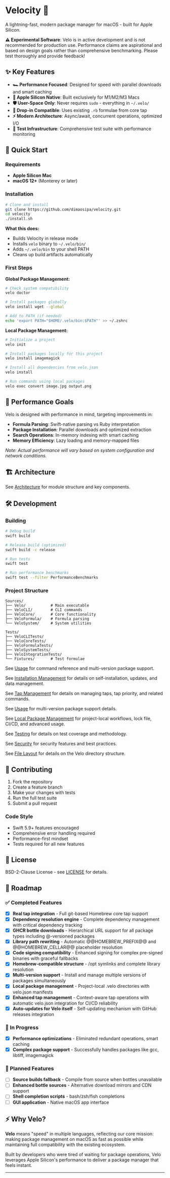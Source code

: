 # Velocity 🚀

A lightning-fast, modern package manager for macOS - built for Apple Silicon.

**⚠️ Experimental Software**: Velo is in active development and is not recommended for production use. Performance claims are aspirational and based on design goals rather than comprehensive benchmarking. Please test thoroughly and provide feedback!


## ✨ Key Features

- **🏎️ Performance Focused**: Designed for speed with parallel downloads and smart caching
- **🔋 Apple Silicon Native**: Built exclusively for M1/M2/M3 Macs
- **🛡️ User-Space Only**: Never requires `sudo` - everything in `~/.velo/`
- **🔄 Drop-in Compatible**: Uses existing `.rb` formulae from core tap
- **⚡ Modern Architecture**: Async/await, concurrent operations, optimized I/O
- **🧪 Test Infrastructure**: Comprehensive test suite with performance monitoring

## 🚀 Quick Start

### Requirements

- **Apple Silicon Mac**
- **macOS 12+** (Monterey or later)

### Installation

```bash
# Clone and install
git clone https://github.com/dimaosipa/velocity.git
cd velocity
./install.sh
```

**What this does:**
- Builds Velocity in release mode
- Installs `velo` binary to `~/.velo/bin/`
- Adds `~/.velo/bin` to your shell PATH
- Cleans up build artifacts automatically

### First Steps

**Global Package Management:**
```bash
# Check system compatibility
velo doctor

# Install packages globally
velo install wget --global

# Add to PATH (if needed)
echo 'export PATH="$HOME/.velo/bin:$PATH"' >> ~/.zshrc
```

**Local Package Management:**
```bash
# Initialize a project
velo init

# Install packages locally for this project
velo install imagemagick

# Install all dependencies from velo.json
velo install

# Run commands using local packages
velo exec convert image.jpg output.png
```

## 🎯 Performance Goals

Velo is designed with performance in mind, targeting improvements in:

- **Formula Parsing**: Swift-native parsing vs Ruby interpretation
- **Package Installation**: Parallel downloads and optimized extraction
- **Search Operations**: In-memory indexing with smart caching
- **Memory Efficiency**: Lazy loading and memory-mapped files

_Note: Actual performance will vary based on system configuration and network conditions._


## 🏗️ Architecture

See [Architecture](docs/architecture.md) for module structure and key components.

## 🛠️ Development

### Building

```bash
# Debug build
swift build

# Release build (optimized)
swift build -c release

# Run tests
swift test

# Run performance benchmarks
swift test --filter PerformanceBenchmarks
```

### Project Structure

```
Sources/
├── Velo/           # Main executable
├── VeloCLI/        # CLI commands
├── VeloCore/       # Core functionality  
├── VeloFormula/    # Formula parsing
└── VeloSystem/     # System utilities

Tests/
├── VeloCLITests/
├── VeloCoreTests/
├── VeloFormulaTests/
├── VeloSystemTests/
├── VeloIntegrationTests/
└── Fixtures/       # Test formulae
```


See [Usage](docs/usage.md) for command reference and multi-version package support.



See [Installation Management](docs/installation-management.md) for details on self-installation, updates, and data management.



See [Tap Management](docs/tap-management.md) for details on managing taps, tap priority, and related commands.


See [Usage](docs/usage.md) for multi-version package support details.


See [Local Package Management](docs/local-packages.md) for project-local workflows, lock file, CI/CD, and advanced usage.


See [Testing](docs/testing.md) for details on test coverage and methodology.


See [Security](docs/security.md) for security features and best practices.


See [File Layout](docs/file-layout.md) for details on the Velo directory structure.

## 🤝 Contributing

1. Fork the repository
2. Create a feature branch
3. Make your changes with tests
4. Run the full test suite
5. Submit a pull request

### Code Style

- Swift 5.9+ features encouraged
- Comprehensive error handling required
- Performance-first mindset
- Tests required for all new features

## 📄 License

BSD-2-Clause License - see [LICENSE](LICENSE) for details.

## 🎯 Roadmap

### ✅ Completed Features

- [x] **Real tap integration** - Full git-based Homebrew core tap support
- [x] **Dependency resolution engine** - Complete dependency management with critical dependency tracking
- [x] **GHCR bottle downloads** - Hierarchical URL support for all package types including @-versioned packages
- [x] **Library path rewriting** - Automatic @@HOMEBREW_PREFIX@@ and @@HOMEBREW_CELLAR@@ placeholder resolution
- [x] **Code signing compatibility** - Enhanced signing for complex pre-signed binaries with graceful fallbacks
- [x] **Homebrew-compatible structure** - /opt symlinks and complete library resolution
- [x] **Multi-version support** - Install and manage multiple versions of packages simultaneously
- [x] **Local package management** - Project-local .velo directories with velo.json manifests
- [x] **Enhanced tap management** - Context-aware tap operations with automatic velo.json integration for CI/CD reliability
- [x] **Auto-updates for Velo itself** - Self-updating mechanism with GitHub releases integration

### 🚧 In Progress

- [x] **Performance optimizations** - Eliminated redundant operations, smart caching
- [x] **Complex package support** - Successfully handles packages like gcc, libtiff, imagemagick

### 📅 Planned Features

- [ ] **Source builds fallback** - Compile from source when bottles unavailable
- [ ] **Enhanced bottle sources** - Alternative download mirrors and CDN support
- [ ] **Shell completion scripts** - bash/zsh/fish completions
- [ ] **GUI application** - Native macOS app interface

## ⚡ Why Velo?

**Velo** means "speed" in multiple languages, reflecting our core mission: making package management on macOS as fast as possible while maintaining full compatibility with the existing ecosystem.

Built by developers who were tired of waiting for package operations, Velo leverages Apple Silicon's performance to deliver a package manager that feels instant.

---
